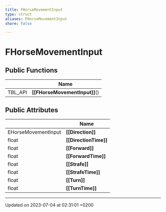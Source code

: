 ```yaml
---
title: FHorseMovementInput
type: struct
aliases: FHorseMovementInput
share: false

---
```


# FHorseMovementInput





## Public Functions

|                | Name           |
| -------------- | -------------- |
| TBL_API | **[[FHorseMovementInput]]**() |

## Public Attributes

|                | Name           |
| -------------- | -------------- |
| EHorseMovementInput | **[[Direction]]**  |
| float | **[[DirectionTime]]**  |
| float | **[[Forward]]**  |
| float | **[[ForwardTime]]**  |
| float | **[[Strafe]]**  |
| float | **[[StrafeTime]]**  |
| float | **[[Turn]]**  |
| float | **[[TurnTime]]**  |

-------------------------------

Updated on 2023-07-04 at 02:31:01 +0200